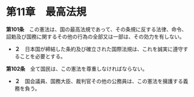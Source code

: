 第11章　最高法規
================


__第101条__　この憲法は、国の最高法規であって、その条規に反する法律、命令、詔勅及び国務に関するその他の行為の全部又は一部は、その効力を有しない。

* __２__　日本国が締結した条約及び確立された国際法規は、これを誠実に遵守することを必要とする。


__第102条__　全て国民は、この憲法を尊重しなければならない。

* __２__　国会議員、国務大臣、裁判官その他の公務員は、この憲法を擁護する義務を負う。
